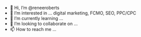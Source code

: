- 👋 Hi, I’m @reneeroberts
- 👀 I’m interested in ... digital marketing, FCMO, SEO, PPC/CPC
- 🌱 I’m currently learning ... 
- 💞️ I’m looking to collaborate on ...
- 📫 How to reach me ... 

<!---
reneeroberts/reneeroberts is a ✨ special ✨ repository because its `README.md` (this file) appears on your GitHub profile.
You can click the Preview link to take a look at your changes.
--->
